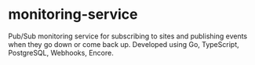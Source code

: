 # monitoring-service

Pub/Sub monitoring service for subscribing to sites and publishing events when they go down or come back up. Developed using Go, TypeScript, PostgreSQL, Webhooks, Encore.